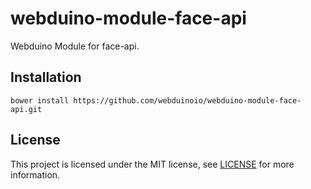# webduino-module-face-api

Webduino Module for face-api.


## Installation

```shell
bower install https://github.com/webduinoio/webduino-module-face-api.git
```

## License

This project is licensed under the MIT license, see [LICENSE](LICENSE) for more information.
